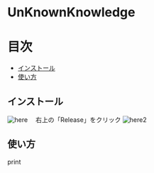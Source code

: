 # UnKnownKnowledge

# 目次
- [インストール](#インストール)
- [使い方](#使い方)


## インストール
![here](https://user-images.githubusercontent.com/100707322/191524519-3b34a749-9c2a-4fbb-9256-7782495d0a17.png)　
右上の「Release」をクリック
![here2](https://user-images.githubusercontent.com/100707322/191525307-711a8a85-9cc7-4be7-b503-f8d5818f5427.png)

## 使い方
print
